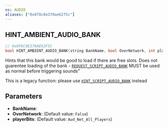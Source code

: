 ```yaml
---
ns: AUDIO
aliases: ["0x8f8c0e370ae62f5c"]
---
```

## HINT_AMBIENT_AUDIO_BANK

```c
// 0x8F8C0E370AE62F5C
bool HINT_AMBIENT_AUDIO_BANK(string BankName, bool OverNetwork, int playerBits);
```

Hints that this bank would be good to load if there are free slots. Does not guarentee loading of the bank - [`REQUEST_SCRIPT_AUDIO_BANK`](#_0x2F844A8B08D76685) MUST be used as normal before triggering sounds"

This is a legacy function: please use [`HINT_SCRIPT_AUDIO_BANK`](#_0xFB380A29641EC31A) instead


## Parameters
* **BankName**: 
* **OverNetwork**: (Default value: `False`)
* **playerBits**: (Default value: `Aud_Net_All_Players`)
